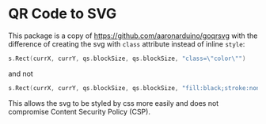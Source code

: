 # QR Code to SVG

This package is a copy of https://github.com/aaronarduino/goqrsvg with the
difference of creating the svg with `class` attribute instead of inline `style`:

```go
s.Rect(currX, currY, qs.blockSize, qs.blockSize, "class=\"color\"")
```

and not

```go
s.Rect(currX, currY, qs.blockSize, qs.blockSize, "fill:black;stroke:none")
```

This allows the svg to be styled by css more easily and does not compromise
Content Security Policy (CSP).
